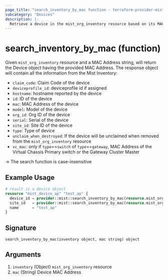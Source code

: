 ```yaml
---
page_title: "search_inventory_by_mac function - terraform-provider-mist"
subcategory: "Devices"
description: |-
  Retrieve a device in the mist_org_inventory resource based on its MAC Address
---
```


# search_inventory_by_mac (function)

Given `mist_org_inventory` resource and a MAC Address string, will return the Device object having the provided MAC Address. The response object will contain all the information from the Mist Inventory:
* `claim_code`: Claim Code of the device 
* `deviceprofile_id`: deviceprofile id if assigned
* `hostname`: hostname reported by the device
* `id`: ID of the device
* `mac`: MAC Address of the device
* `model`: Model of the device
* `org_id`: Org ID of the device
* `serial`: Serial of the device
* `site_id`: Site ID of the device
* `type`: Type of device
* `unclaim_when_destroyed`: If the device will be unclaimed when removed from the `mist_org_inventory` resource
* `vc_mac`: only if `type`==`switch` of `type`==`gateway`, MAC Address of the Virtual Chassis Primary switch or the Gateway Cluster Master

-> The search function is case-insensitive

## Example Usage

```terraform
# result is a device object
resource "mist_device_ap" "test_ap" {
  device_id = provider::mist::search_inventory_by_mac(resource.mist_org_inventory.inventory, "c0ffee000000").id
  site_id   = provider::mist::search_inventory_by_mac(resource.mist_org_inventory.inventory, "c0ffee000000").site_id
  name      = "test_ap"
}
```

## Signature

<!-- signature generated by tfplugindocs -->
```text
search_inventory_by_mac(inventory object, mac string) object
```

## Arguments

<!-- arguments generated by tfplugindocs -->
1. `inventory` (Object) `mist_org_inventory` resource
2. `mac` (String) Device MAC Address

